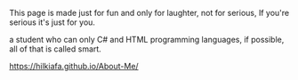 This page is made just for fun and only for laughter, not for serious, If you're serious it's just for you.

a student who can only C# and HTML programming languages, if possible, all of that is called smart.




https://hilkiafa.github.io/About-Me/
